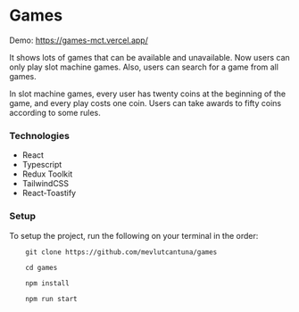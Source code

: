 # Games

Demo: https://games-mct.vercel.app/

It shows lots of games that can be available and unavailable. Now users can only play slot machine games. Also, users can search for a game from all games.

In slot machine games, every user has twenty coins at the beginning of the game, and every play costs one coin. Users can take awards to fifty coins according to some rules.

### Technologies

-   React
-   Typescript
-   Redux Toolkit
-   TailwindCSS
-   React-Toastify

### Setup

To setup the project, run the following on your terminal in the order:

```
    git clone https://github.com/mevlutcantuna/games

```

```
    cd games

```

```
    npm install

```

```
    npm run start
```
